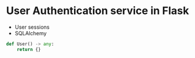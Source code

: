 # User Authentication service in Flask

- User sessions
- SQLAlchemy

```py
def User() -> any:
    return {}

```
